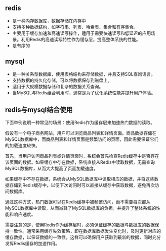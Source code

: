 ## redis
- 是一种内存数据库，数据存储在内存中
- 支持多种数据结构，如字符串、列表、哈希表、集合和有序集合。
- 主要用于缓存加速和高速读写操作，适用于需要快速读写和低延迟的应用场景。利用Redis的高速读写特性作为缓存层，提高整体系统的性能。
- 是有序的


## mysql
- 是一种关系型数据库，使用表格结构来存储数据，并且支持SQL查询语言。
- 支持数据的持久化存储，可以将数据保存到磁盘上。
- 适用于大规模数据存储和复杂的数据关系查询。
- 当MySQL与Redis组合利用时，通常是为了优化系统性能并提升用户体验。


## redis与mysql结合使用
下面举例说明一种常见的场景：使用Redis作为缓存层来加速热门数据的读取。

假设有一个电子商务网站，用户可以浏览商品列表和详情页面。商品数据存储在MySQL数据库中，而商品列表和详情页面是频繁访问的页面，因此需要保证它们的加载速度较快。  

首先，当用户访问商品列表或详情页面时，系统会首先检查Redis缓存中是否存在该页面的数据。如果缓存中存在数据，系统直接从Redis中读取数据，无需查询MySQL数据库，从而大大提高了页面加载速度。

如果缓存中不存在数据，系统会从MySQL数据库中读取相应的数据，并将这些数据存储到Redis缓存中，以便下次访问时可以直接从缓存中获取数据，避免再次访问数据库。

通过这种方式，热门数据可以在Redis缓存中被频繁访问，而不需要每次都从MySQL数据库中读取，从而减轻了MySQL数据库的负担，并提升了整体系统的性能和响应速度。

需要注意的是，使用Redis作为缓存层时，必须保证缓存的数据与数据库的数据保持一致性。通常采用缓存失效策略，即在数据库数据发生变化时，及时更新对应的缓存数据，以保证数据的一致性。这样可以确保用户获取到最新的数据，同时充分发挥Redis缓存的加速作用。

